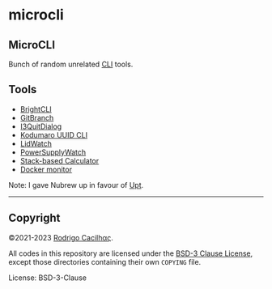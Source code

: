 # microcli

## MicroCLI

Bunch of random unrelated
[CLI](https://en.wikipedia.org/wiki/Command-line_interface) tools.

## Tools

- [BrightCLI](https://crates.io/crates/brightcli)
- [GitBranch](https://crates.io/crates/gitbranch)
- [I3QuitDialog](https://crates.io/crates/i3quitdialog)
- [Kodumaro UUID CLI](https://crates.io/crates/kodumaro-uuid-cli)
- [LidWatch](https://crates.io/crates/lidwatch)
- [PowerSupplyWatch](https://crates.io/crates/powersupplywatch)
- [Stack-based Calculator](https://crates.io/crates/stcalc)
- [Docker monitor](dockermon/README.md)

Note: I gave Nubrew up in favour of [Upt](https://crates.io/crates/upt).

-----

## Copyright

©2021-2023 [Rodrigo Cacilhας](mailto:montegasppa@cacilhas.info).

All codes in this repository are licensed under the
[BSD-3 Clause License](https://github.com/cacilhas/microcli/blob/master/COPYING.md),
except those directories containing their own `COPYING` file.

License: BSD-3-Clause
